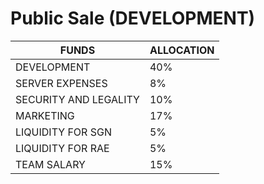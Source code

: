# Public Sale (DEVELOPMENT)

| FUNDS                 | ALLOCATION |
| --------------------- | ---------- |
| DEVELOPMENT           | 40%        |
| SERVER EXPENSES       | 8%         |
| SECURITY AND LEGALITY | 10%        |
| MARKETING             | 17%        |
| LIQUIDITY FOR SGN     | 5%         |
| LIQUIDITY FOR RAE     | 5%         |
| TEAM SALARY           | 15%        |
